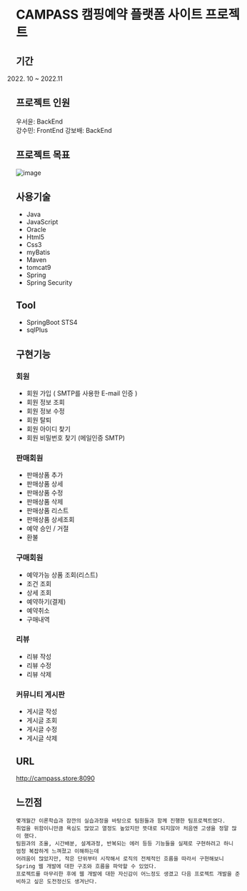 
# CAMPASS 캠핑예약 플랫폼 사이트 프로젝트

## 기간
  2022. 10 ~ 2022.11
## 프로젝트 인원 
우서윤: BackEnd  
강수민: FrontEnd
강보배: BackEnd

## 프로젝트 목표

![image](https://github.com/www90kr/CAMPASS2024_STS4/assets/118443929/692b792f-d367-429e-a809-f860f2b4d316)


## 사용기술
  - Java
  - JavaScript
  - Oracle
  - Html5
  - Css3
  - myBatis
  - Maven
  - tomcat9
  - Spring 
  - Spring Security
## Tool
  - SpringBoot STS4
  - sqlPlus
## 구현기능
  ### 회원 
  - 회원 가입 ( SMTP를 사용한 E-mail 인증 )
  - 회원 정보 조회
  - 회원 정보 수정
  - 회원 탈퇴
  - 회원 아이디 찾기
  - 회원 비밀번호 찾기 (메일인증 SMTP)

  ### 판매회원
  - 판매상품 추가
  - 판매상품 상세
  - 판매상품 수정
  - 판매상품 삭제
  - 판매상품 리스트
  - 판매상품 상세조회
  - 예약 승인 / 거절
  - 환불

  ### 구매회원
  - 예약가능 상품 조회(리스트)
  - 조건 조회
  - 상세 조회
  - 예약하기(결제)
  - 예약취소
  - 구매내역
    
  ### 리뷰
  - 리뷰 작성
  - 리뷰 수정
  - 리뷰 삭제

  ### 커뮤니티 게시판
  - 게시글 작성
  - 게시글 조회
  - 게시글 수정
  - 게시글 삭제



## URL
http://campass.store:8090

## 느낀점
```
몇개월간 이론학습과 잠깐의 실습과정을 바탕으로 팀원들과 함께 진행한 팀프로젝트였다.
취업을 위함이니만큼 욕심도 많았고 열정도 높았지만 뜻대로 되지않아 처음엔 고생을 정말 많이 했다.
팀원과의 조율, 시간배분, 설계과정, 반복되는 에러 등등 기능들을 실제로 구현하려고 하니 엄청 복잡하게 느껴졌고 이해하는데 
어려움이 많았지만, 작은 단위부터 시작해서 로직의 전체적인 흐름을 따라서 구현해보니
Spring 웹 개발에 대한 구조와 흐름을 파악할 수 있었다. 
프로젝트를 마무리한 후에 웹 개발에 대한 자신감이 어느정도 생겼고 다음 프로젝트 개발을 준비하고 싶은 도전정신도 생겨난다.
```


